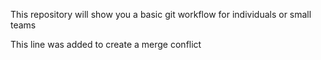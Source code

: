 This repository will show you a basic git workflow for individuals or small teams

This line was added to create a merge conflict
